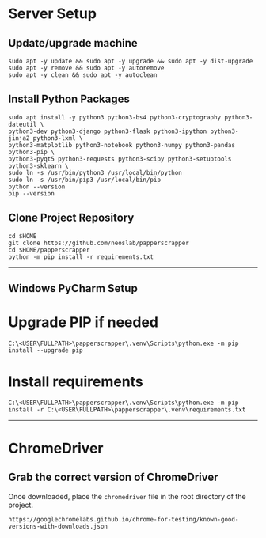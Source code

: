 # Server Setup

## Update/upgrade machine

```
sudo apt -y update && sudo apt -y upgrade && sudo apt -y dist-upgrade
sudo apt -y remove && sudo apt -y autoremove
sudo apt -y clean && sudo apt -y autoclean
```

## Install Python Packages

```
sudo apt install -y python3 python3-bs4 python3-cryptography python3-dateutil \
python3-dev python3-django python3-flask python3-ipython python3-jinja2 python3-lxml \
python3-matplotlib python3-notebook python3-numpy python3-pandas python3-pip \
python3-pyqt5 python3-requests python3-scipy python3-setuptools python3-sklearn \
sudo ln -s /usr/bin/python3 /usr/local/bin/python
sudo ln -s /usr/bin/pip3 /usr/local/bin/pip
python --version
pip --version
```

## Clone Project Repository

```
cd $HOME
git clone https://github.com/neoslab/papperscrapper
cd $HOME/papperscrapper
python -m pip install -r requirements.txt
```

* * *

## Windows PyCharm Setup

# Upgrade PIP if needed

```
C:\<USER\FULLPATH>\papperscrapper\.venv\Scripts\python.exe -m pip install --upgrade pip
```

# Install requirements

```
C:\<USER\FULLPATH>\papperscrapper\.venv\Scripts\python.exe -m pip install -r C:\<USER\FULLPATH>\papperscrapper\.venv\requirements.txt
```

* * *

# ChromeDriver

## Grab the correct version of ChromeDriver

Once downloaded, place the `chromedriver` file in the root directory of the project.

```
https://googlechromelabs.github.io/chrome-for-testing/known-good-versions-with-downloads.json
```